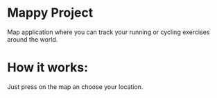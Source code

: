 # Mappy Project

Map application where you can track your running or cycling exercises around the world.

# How it works:

Just press on the map an choose your location.
